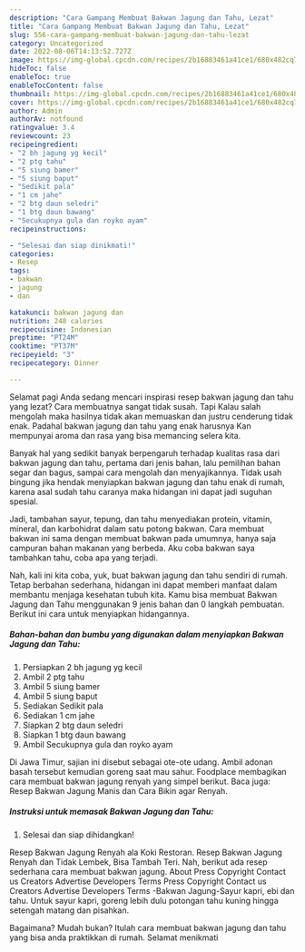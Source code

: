 ```yaml
---
description: "Cara Gampang Membuat Bakwan Jagung dan Tahu, Lezat"
title: "Cara Gampang Membuat Bakwan Jagung dan Tahu, Lezat"
slug: 556-cara-gampang-membuat-bakwan-jagung-dan-tahu-lezat
category: Uncategorized
date: 2022-08-06T14:13:52.727Z
image: https://img-global.cpcdn.com/recipes/2b16883461a41ce1/680x482cq70/bakwan-jagung-dan-tahu-foto-resep-utama.jpg
hideToc: false
enableToc: true
enableTocContent: false
thumbnail: https://img-global.cpcdn.com/recipes/2b16883461a41ce1/680x482cq70/bakwan-jagung-dan-tahu-foto-resep-utama.jpg
cover: https://img-global.cpcdn.com/recipes/2b16883461a41ce1/680x482cq70/bakwan-jagung-dan-tahu-foto-resep-utama.jpg
author: Admin
authorAv: notfound
ratingvalue: 3.4
reviewcount: 23
recipeingredient:
- "2 bh jagung yg kecil"
- "2 ptg tahu"
- "5 siung bamer"
- "5 siung baput"
- "Sedikit pala"
- "1 cm jahe"
- "2 btg daun seledri"
- "1 btg daun bawang"
- "Secukupnya gula dan royko ayam"
recipeinstructions:

- "Selesai dan siap dinikmati!"
categories:
- Resep
tags:
- bakwan
- jagung
- dan

katakunci: bakwan jagung dan 
nutrition: 248 calories
recipecuisine: Indonesian
preptime: "PT24M"
cooktime: "PT37M"
recipeyield: "3"
recipecategory: Dinner

---
```



Selamat pagi Anda sedang mencari inspirasi resep bakwan jagung dan tahu yang lezat? Cara membuatnya sangat tidak susah. Tapi Kalau salah mengolah maka hasilnya tidak akan memuaskan dan justru cenderung tidak enak. Padahal bakwan jagung dan tahu yang enak harusnya Kan mempunyai aroma dan rasa yang bisa memancing selera kita.


Banyak hal yang sedikit banyak berpengaruh terhadap kualitas rasa dari bakwan jagung dan tahu, pertama dari jenis bahan, lalu pemilihan bahan segar dan bagus, sampai cara mengolah dan menyajikannya. Tidak usah bingung jika hendak menyiapkan bakwan jagung dan tahu enak di rumah, karena asal sudah tahu caranya maka hidangan ini dapat jadi suguhan spesial.

Jadi, tambahan sayur, tepung, dan tahu menyediakan protein, vitamin, mineral, dan karbohidrat dalam satu potong bakwan. Cara membuat bakwan ini sama dengan membuat bakwan pada umumnya, hanya saja campuran bahan makanan yang berbeda. Aku coba bakwan saya tambahkan tahu, coba apa yang terjadi.


Nah, kali ini kita coba, yuk, buat bakwan jagung dan tahu sendiri di rumah. Tetap berbahan sederhana, hidangan ini dapat memberi manfaat dalam membantu menjaga kesehatan tubuh kita. Kamu bisa membuat Bakwan Jagung dan Tahu menggunakan 9 jenis bahan dan 0 langkah pembuatan. Berikut ini cara untuk menyiapkan hidangannya.

<!--inarticleads1-->

##### Bahan-bahan dan bumbu yang digunakan dalam menyiapkan Bakwan Jagung dan Tahu:

1. Persiapkan 2 bh jagung yg kecil
1. Ambil 2 ptg tahu
1. Ambil 5 siung bamer
1. Ambil 5 siung baput
1. Sediakan Sedikit pala
1. Sediakan 1 cm jahe
1. Siapkan 2 btg daun seledri
1. Siapkan 1 btg daun bawang
1. Ambil Secukupnya gula dan royko ayam


Di Jawa Timur, sajian ini disebut sebagai ote-ote udang. Ambil adonan basah tersebut kemudian goreng saat mau sahur. Foodplace membagikan cara membuat bakwan jagung renyah yang simpel berikut. Baca juga: Resep Bakwan Jagung Manis dan Cara Bikin agar Renyah. 

<!--inarticleads2-->

##### Instruksi untuk memasak Bakwan Jagung dan Tahu:


1. Selesai dan siap dihidangkan!

Resep Bakwan Jagung Renyah ala Koki Restoran. Resep Bakwan Jagung Renyah dan Tidak Lembek, Bisa Tambah Teri. Nah, berikut ada resep sederhana cara membuat bakwan jagung. About Press Copyright Contact us Creators Advertise Developers Terms Press Copyright Contact us Creators Advertise Developers Terms -Bakwan Jagung-Sayur kapri, ebi dan tahu. Untuk sayur kapri, goreng lebih dulu potongan tahu kuning hingga setengah matang dan pisahkan. 

Bagaimana? Mudah bukan? Itulah cara membuat bakwan jagung dan tahu yang bisa anda praktikkan di rumah. Selamat menikmati

